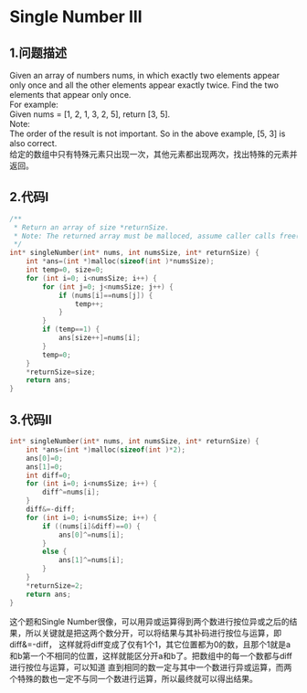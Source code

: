 Single Number III
===

1.问题描述
---

Given an array of numbers nums, in which exactly two elements appear only once and all the other elements appear exactly twice. Find the two elements that appear only once.<br> 
For example: <br>
Given nums = [1, 2, 1, 3, 2, 5], return [3, 5]. <br>
Note:<br>
The order of the result is not important. So in the above example, [5, 3] is also correct.<br>
给定的数组中只有特殊元素只出现一次，其他元素都出现两次，找出特殊的元素并返回。

2.代码I
---

```c
/**
 * Return an array of size *returnSize.
 * Note: The returned array must be malloced, assume caller calls free().
 */
int* singleNumber(int* nums, int numsSize, int* returnSize) {
    int *ans=(int *)malloc(sizeof(int )*numsSize);
    int temp=0, size=0;
    for (int i=0; i<numsSize; i++) {
        for (int j=0; j<numsSize; j++) {
            if (nums[i]==nums[j]) {
                temp++;
            }
        }
        if (temp==1) {
            ans[size++]=nums[i];
        }
        temp=0;
    }
    *returnSize=size;
    return ans;
}
```

3.代码II
---

```c
int* singleNumber(int* nums, int numsSize, int* returnSize) {
    int *ans=(int *)malloc(sizeof(int )*2);
    ans[0]=0;
    ans[1]=0;
    int diff=0;
    for (int i=0; i<numsSize; i++) {
        diff^=nums[i];
    }
    diff&=-diff;
    for (int i=0; i<numsSize; i++) {
        if ((nums[i]&diff)==0) {
            ans[0]^=nums[i];
        }
        else {
            ans[1]^=nums[i];
        }
    }
    *returnSize=2;
    return ans;
}
```

这个题和Single Number很像，可以用异或运算得到两个数进行按位异或之后的结果，所以关键就是把这两个数分开，可以将结果与其补码进行按位与运算，即diff&=-diff，
这样就将diff变成了仅有1个1，其它位置都为0的数，且那个1就是a和b第一个不相同的位置，这样就能区分开a和b了。把数组中的每一个数都与diff进行按位与运算，可以知道
直到相同的数一定与其中一个数进行异或运算，而两个特殊的数也一定不与同一个数进行运算，所以最终就可以得出结果。
